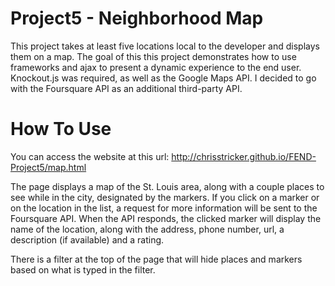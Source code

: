 Project5 - Neighborhood Map
===========================

This project takes at least five locations local to the developer and displays them on a map.  The goal of this this project demonstrates how to use frameworks and ajax to present a dynamic experience to the end user.  Knockout.js was required, as well as the Google Maps API.  I decided to go with the Foursquare API as an additional third-party API.

How To Use
==========
You can access the website at this url: http://chrisstricker.github.io/FEND-Project5/map.html

The page displays a map of the St. Louis area, along with a couple places to see while in the city, designated by the markers.  If you click on a marker or on the location in the list, a request for more information will be sent to the Foursquare API.  When the API responds, the clicked marker will display the name of the location, along with the address, phone number, url, a description (if available) and a rating.

There is a filter at the top of the page that will hide places and markers based on what is typed in the filter.
